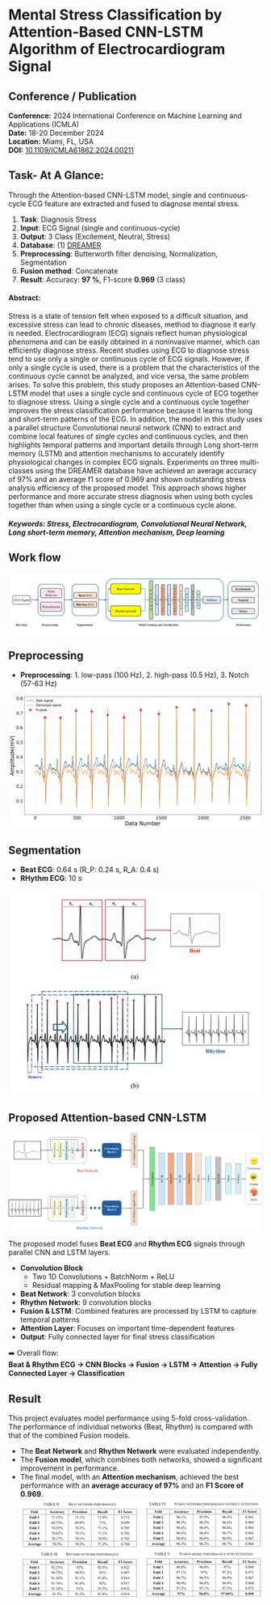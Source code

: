 # Mental Stress Classification by Attention-Based CNN-LSTM Algorithm of Electrocardiogram Signal

## Conference / Publication
**Conference:** 2024 International Conference on Machine Learning and Applications (ICMLA)   
**Date:** 18-20 December 2024   
**Location:** Miami, FL, USA   
**DOI:** [10.1109/ICMLA61862.2024.00211](https://ieeexplore.ieee.org/abstract/document/10903250)

## Task- At A Glance:
Through the Attention-based CNN-LSTM model, single and continuous-cycle ECG feature are extracted and fused to diagnose mental stress.  
1. __Task__: Diagnosis Stress
2. __Input__: ECG Signal (single and continuous-cycle)
3. __Output__:  3 Class (Excitement, Neutral, Stress)
4. __Database__: (1) [DREAMER](https://ieeexplore.ieee.org/document/7887697)
5. __Preprocessing__: Butterworth filter denoising, Normalization, Segmentation
6. __Fusion method__: Concatenate
7. __Result__: Accuracy: **97 %**, F1-score **0.969** (3 class)

#### **Abstract:**  
Stress is a state of tension felt when exposed to a difficult situation, and excessive stress can lead to chronic diseases, method to diagnose it early is needed. Electrocardiogram (ECG) signals reflect human physiological phenomena and can be easily obtained in a noninvasive manner, which can efficiently diagnose stress. Recent studies using ECG to diagnose stress tend to use only a single or continuous cycle of ECG signals. However, if only a single cycle is used, there is a problem that the characteristics of the continuous cycle cannot be analyzed, and vice versa, the same problem arises. To solve this problem, this study proposes an Attention-based CNN-LSTM model that uses a single cycle and continuous cycle of ECG together to diagnose stress. Using a single cycle and a continuous cycle together improves the stress classification performance because it learns the long and short-term patterns of the ECG. In addition, the model in this study uses a parallel structure Convolutional neural network (CNN) to extract and combine local features of single cycles and continuous cycles, and then highlights temporal patterns and important details through Long short-term memory (LSTM) and attention mechanisms to accurately identify physiological changes in complex ECG signals. Experiments on three multi-classes using the DREAMER database have achieved an average accuracy of 97% and an average f1 score of 0.969 and shown outstanding stress analysis efficiency of the proposed model. This approach shows higher performance and more accurate stress diagnosis when using both cycles together than when using a single cycle or a continuous cycle alone.

##### **Keywords:**  Stress, Electrocardiogram, Convolutional Neural Network, Long short-term memory, Attention mechanism, Deep learning 


## Work flow
![image](https://github.com/eejji/Stress-classification-by-Attention-based-CNN-LSTM/blob/main/image/Flowchart.png)


## Preprocessing 
- **Preprocessing**: 1. low-pass (100 Hz), 2. high-pass (0.5 Hz), 3. Notch (57-63 Hz)

![Preprocessing](https://github.com/eejji/Stress-classification-by-Attention-based-CNN-LSTM/blob/main/image/Preprocessing.png)

## Segmentation
- **Beat ECG**: 0.64 s (R_P: 0.24 s, R_A: 0.4 s)
- **RHythm ECG**: 10 s
  
![Segmentation](https://github.com/eejji/Stress-classification-by-Attention-based-CNN-LSTM/blob/main/image/Segmentation.png)


## Proposed Attention-based CNN-LSTM
![image](https://github.com/eejji/Stress-classification-by-Attention-based-CNN-LSTM/blob/main/image/Proposed_CNN_LSTM.jpg)

The proposed model fuses **Beat ECG** and **Rhythm ECG** signals through parallel CNN and LSTM layers.

- **Convolution Block**  
  - Two 1D Convolutions + BatchNorm + ReLU  
  - Residual mapping & MaxPooling for stable deep learning  
- **Beat Network**: 3 convolution blocks  
- **Rhythm Network**: 9 convolution blocks  
- **Fusion & LSTM**: Combined features are processed by LSTM to capture temporal patterns  
- **Attention Layer**: Focuses on important time-dependent features  
- **Output**: Fully connected layer for final stress classification  

➡️ Overall flow:  
**Beat & Rhythm ECG → CNN Blocks → Fusion → LSTM → Attention → Fully Connected Layer → Classification**


## Result
This project evaluates model performance using 5-fold cross-validation. The performance of individual networks (Beat, Rhythm) is compared with that of the combined Fusion models.   
- The **Beat Network** and **Rhythm Network** were evaluated independently.
- The **Fusion model**, which combines both networks, showed a significant improvement in performance.
- The final model, with an **Attention mechanism**, achieved the best performance with an **average accuracy of 97%** and an **F1 Score of 0.969**.
![image](https://github.com/eejji/Stress-classification-by-Attention-based-CNN-LSTM/blob/main/image/Performance_table.png)


